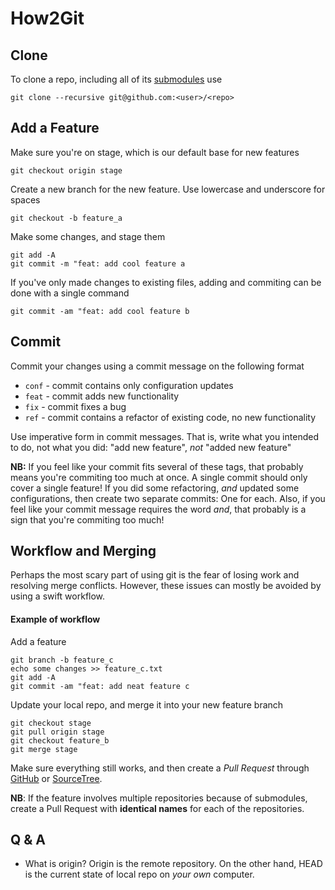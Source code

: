 # How2Git

## Clone
To clone a repo, including all of its [submodules](https://git-scm.com/book/en/v2/Git-Tools-Submodules) use
```
git clone --recursive git@github.com:<user>/<repo>
```

## Add a Feature
Make sure you're on stage, which is our default base for new features
```
git checkout origin stage
```
Create a new branch for the new feature. Use lowercase and underscore for spaces
```
git checkout -b feature_a
```
Make some changes, and stage them
```
git add -A
git commit -m "feat: add cool feature a
```
If you've only made changes to existing files, adding and commiting can be done with a single command
```
git commit -am "feat: add cool feature b
```

## Commit
Commit your changes using a commit message on the following format
* `conf` - commit contains only configuration updates
* `feat` - commit adds new functionality
* `fix`  - commit fixes a bug
* `ref`  - commit contains a refactor of existing code, no new functionality

Use imperative form in commit messages. That is, write what you intended to do, not what you did: "add new feature", *not* "added new feature"

**NB:** If you feel like your commit fits several of these tags, that probably means you're commiting too much at once. A single commit should only cover a single feature! If you did some refactoring, *and* updated some configurations, then create two separate commits: One for each. Also, if you feel like your commit message requires the word *and*, that probably is a sign that you're commiting too much!

## Workflow and Merging
Perhaps the most scary part of using git is the fear of losing work and resolving merge conflicts. However, these issues can mostly be avoided by using a swift workflow.

#### Example of workflow

Add a feature
```
git branch -b feature_c
echo some changes >> feature_c.txt
git add -A
git commit -am "feat: add neat feature c
```

Update your local repo, and merge it into your new feature branch
```
git checkout stage
git pull origin stage
git checkout feature_b
git merge stage
```
Make sure everything still works, and then create a *Pull Request* through [GitHub](https://help.github.com/articles/creating-a-pull-request/) or [SourceTree](https://www.sourcetreeapp.com/).

**NB**: If the feature involves multiple repositories because of submodules, create a Pull Request with **identical names** for each of the repositories.

## Q & A
* What is origin?
Origin is the remote repository. On the other hand, HEAD is the current state of local repo on *your own* computer. 
